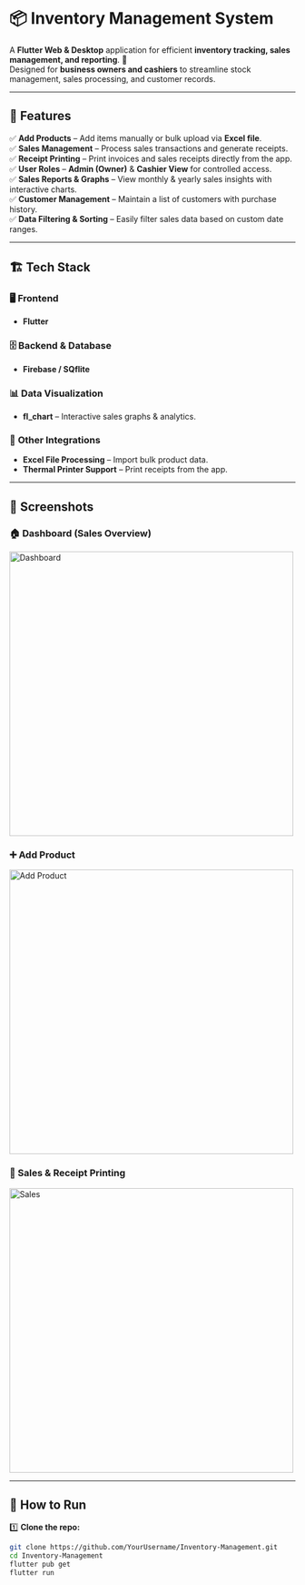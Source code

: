 # 📦 Inventory Management System  

A **Flutter Web & Desktop** application for efficient **inventory tracking, sales management, and reporting**. 🚀  
Designed for **business owners and cashiers** to streamline stock management, sales processing, and customer records.  

---

## 📌 Features  

✅ **Add Products** – Add items manually or bulk upload via **Excel file**.  
✅ **Sales Management** – Process sales transactions and generate receipts.  
✅ **Receipt Printing** – Print invoices and sales receipts directly from the app.  
✅ **User Roles** – **Admin (Owner)** & **Cashier View** for controlled access.  
✅ **Sales Reports & Graphs** – View monthly & yearly sales insights with interactive charts.  
✅ **Customer Management** – Maintain a list of customers with purchase history.  
✅ **Data Filtering & Sorting** – Easily filter sales data based on custom date ranges.  

---

## 🏗️ Tech Stack  

### 🖥️ **Frontend**  
- **Flutter**   

### 🗄️ **Backend & Database**  
- **Firebase / SQflite** 

### 📊 **Data Visualization**  
- **fl_chart** – Interactive sales graphs & analytics.  

### 📃 **Other Integrations**  
- **Excel File Processing** – Import bulk product data.  
- **Thermal Printer Support** – Print receipts from the app.  

---

## 📸 Screenshots  

### 🏠 Dashboard (Sales Overview)  
<img src="screenshots/dashboard.jpg" alt="Dashboard" width="500">

### ➕ Add Product  
<img src="screenshots/add_product.jpg" alt="Add Product" width="500">

### 🛒 Sales & Receipt Printing  
<img src="screenshots/sales.jpg" alt="Sales" width="500">

---

## 🚀 How to Run  

1️⃣ **Clone the repo:**  
```bash
git clone https://github.com/YourUsername/Inventory-Management.git
cd Inventory-Management
flutter pub get
flutter run
